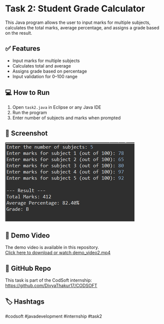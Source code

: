 # Task 2: Student Grade Calculator

This Java program allows the user to input marks for multiple subjects, calculates the total marks, average percentage, and assigns a grade based on the result.

## ✅ Features

- Input marks for multiple subjects
- Calculates total and average
- Assigns grade based on percentage
- Input validation for 0–100 range

## 💻 How to Run

1. Open `task2.java` in Eclipse or any Java IDE
2. Run the program
3. Enter number of subjects and marks when prompted

## 📸 Screenshot

![Screenshot](screenshot2.png)


## 🎥 Demo Video

The demo video is available in this repository.  
[Click here to download or watch demo_video2.mp4](demo_video2.mp4)


## 📂 GitHub Repo

This task is part of the CodSoft internship:  
https://github.com/DivyaThakur17/CODSOFT

## 🏷 Hashtags
#codsoft #javadevelopment #internship #task2


      





